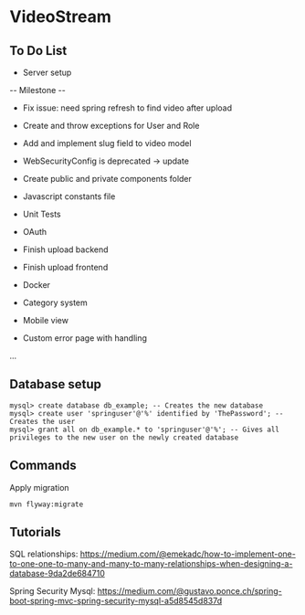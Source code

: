 # VideoStream

## To Do List

* Server setup

-- Milestone --

* Fix issue: need spring refresh to find video after upload

* Create and throw exceptions for User and Role

* Add and implement slug field to video model

* WebSecurityConfig is deprecated -> update

* Create public and private components folder

* Javascript constants file

* Unit Tests

* OAuth

* Finish upload backend

* Finish upload frontend

* Docker

* Category system

* Mobile view

* Custom error page with handling

...



## Database setup

```
mysql> create database db_example; -- Creates the new database
mysql> create user 'springuser'@'%' identified by 'ThePassword'; -- Creates the user
mysql> grant all on db_example.* to 'springuser'@'%'; -- Gives all privileges to the new user on the newly created database
```

## Commands

Apply migration

```
mvn flyway:migrate
```

## Tutorials

SQL relationships:
<https://medium.com/@emekadc/how-to-implement-one-to-one-one-to-many-and-many-to-many-relationships-when-designing-a-database-9da2de684710>

Spring Security Mysql:
<https://medium.com/@gustavo.ponce.ch/spring-boot-spring-mvc-spring-security-mysql-a5d8545d837d>

